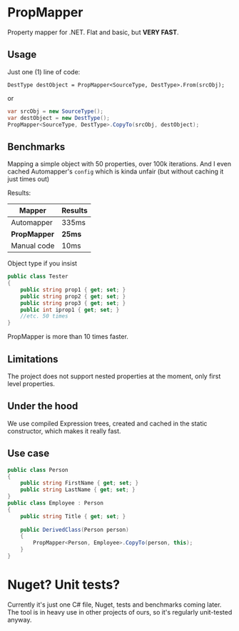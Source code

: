 # PropMapper
Property mapper for .NET. Flat and basic, but **VERY FAST**.

## Usage

Just one (1) line of code:

`DestType destObject = PropMapper<SourceType, DestType>.From(srcObj);`

or

```cs
var srcObj = new SourceType();
var destObject = new DestType();
PropMapper<SourceType, DestType>.CopyTo(srcObj, destObject);
```

## Benchmarks

Mapping a simple object with 50 properties, over 100k iterations. And I even cached Automapper's `config` which is kinda unfair (but without caching it just times out)

Results:

| Mapper  | Results |
| ------------- | ------------- |
| Automapper   | 335ms  |
| **PropMapper**   | **25ms**  |
| Manual code  | 10ms  |

Object type if you insist

```cs
public class Tester
{
	public string prop1 { get; set; }
	public string prop2 { get; set; }
	public string prop3 { get; set; }
	public int iprop1 { get; set; }
	//etc. 50 times
}
```

PropMapper is more than 10 times faster.

## Limitations 

The project does not support nested properties at the moment, only first level properties.

## Under the hood

We use compiled Expression trees, created and cached in the static constructor, which makes it really fast.

## Use case

```cs
public class Person
{
	public string FirstName { get; set; }
	public string LastName { get; set; }
}
public class Employee : Person
{
	public string Title { get; set; }
	
	public DerivedClass(Person person)
	{
		PropMapper<Person, Employee>.CopyTo(person, this);
	}
}
```

# Nuget? Unit tests?

Currently it's just one C# file, Nuget, tests and benchmarks coming later. The tool is in heavy use in other projects of ours, so it's regularly unit-tested anyway.
